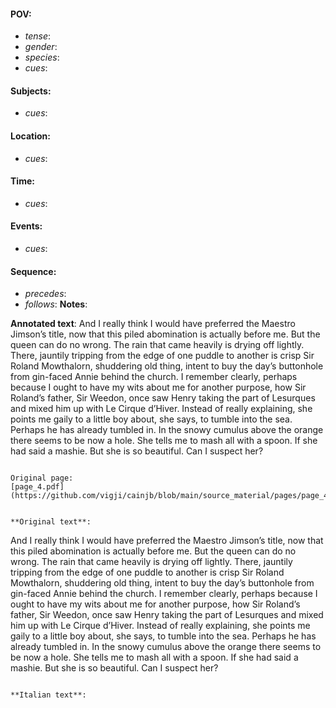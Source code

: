 #### POV: 
  - *tense*:
  - *gender*:
  - *species*:
  - *cues*:
#### Subjects:
  - *cues*:
#### Location:
  - *cues*:
#### Time:
  - *cues*:
#### Events:
  - *cues*:
#### Sequence:
  - *precedes*: 
  - *follows*:
**Notes**:


**Annotated text**:
And I really think I would have preferred the
Maestro Jimson’s title, now that this piled
abomination is actually before me. But the
queen can do no wrong. The rain that came
heavily is drying off lightly. There, jauntily
tripping from the edge of one puddle to
another is crisp Sir Roland Mowthalorn,
shuddering old thing, intent to buy the day’s
buttonhole from gin-faced Annie behind the
church. I remember clearly, perhaps because I
ought to have my wits about me for another
purpose, how Sir Roland’s father, Sir Weedon,
once saw Henry taking the part of Lesurques
and mixed him up with Le Cirque d’Hiver.
Instead of really explaining, she points me gaily
to a little boy about, she says, to tumble into
the sea. Perhaps he has already tumbled in. In
the snowy cumulus above the orange there
seems to be now a hole. She tells me to mash all
with a spoon. If she had said a mashie. But she
is so beautiful. Can I suspect her?
```

Original page:
[page_4.pdf](https://github.com/vigji/cainjb/blob/main/source_material/pages/page_4.pdf)


**Original text**:
```
And I really think I would have preferred the
Maestro Jimson’s title, now that this piled
abomination is actually before me. But the
queen can do no wrong. The rain that came
heavily is drying off lightly. There, jauntily
tripping from the edge of one puddle to
another is crisp Sir Roland Mowthalorn,
shuddering old thing, intent to buy the day’s
buttonhole from gin-faced Annie behind the
church. I remember clearly, perhaps because I
ought to have my wits about me for another
purpose, how Sir Roland’s father, Sir Weedon,
once saw Henry taking the part of Lesurques
and mixed him up with Le Cirque d’Hiver.
Instead of really explaining, she points me gaily
to a little boy about, she says, to tumble into
the sea. Perhaps he has already tumbled in. In
the snowy cumulus above the orange there
seems to be now a hole. She tells me to mash all
with a spoon. If she had said a mashie. But she
is so beautiful. Can I suspect her?
```

**Italian text**:
```
```

